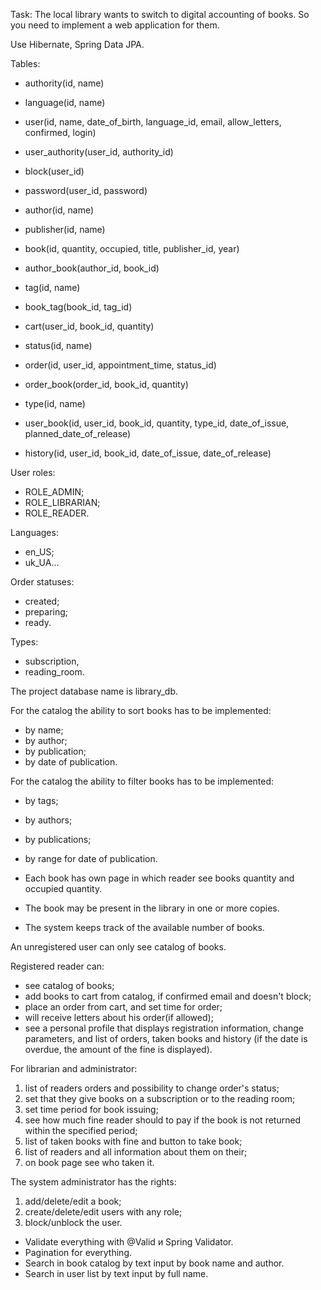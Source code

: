 Task:
The local library wants to switch to digital accounting of books. So
you need to implement a web application for them.

Use Hibernate, Spring Data JPA.


Tables:
- authority(id, name)
- language(id, name)
- user(id, name, date_of_birth, language_id, email, allow_letters, confirmed, login)
- user_authority(user_id, authority_id)
- block(user_id)
- password(user_id, password)


- author(id, name)
- publisher(id, name)
- book(id, quantity, occupied, title, publisher_id, year)
- author_book(author_id, book_id)
- tag(id, name)
- book_tag(book_id, tag_id)


- cart(user_id, book_id, quantity)
- status(id, name)
- order(id, user_id, appointment_time, status_id)
- order_book(order_id, book_id, quantity)
- type(id, name)
- user_book(id, user_id, book_id, quantity, type_id, date_of_issue, planned_date_of_release)
- history(id, user_id, book_id, date_of_issue, date_of_release)


User roles: 
- ROLE_ADMIN;
- ROLE_LIBRARIAN;
- ROLE_READER.

Languages:
- en_US;
- uk_UA...

Order statuses: 
- created;
- preparing;
- ready.

Types:
- subscription,
- reading_room.


The project database name is library_db.


For the catalog the ability to sort books has to be implemented:
- by name;
- by author;
- by publication;
- by date of publication.

For the catalog the ability to filter books has to be implemented:
- by tags;
- by authors;
- by publications;
- by range for date of publication.


- Each book has own page in which reader see books quantity and occupied quantity.
- The book may be present in the library in one or more copies.
- The system keeps track of the available number of books.


An unregistered user can only see catalog of books.

Registered reader can:
- see catalog of books;
- add books to cart from catalog, if confirmed email and doesn't block;
- place an order from cart, and set time for order;
- will receive letters about his order(if allowed);
- see a personal profile that displays registration information,
  change parameters, and list of orders, taken books and history
  (if the date is overdue, the amount of the fine is displayed).

For librarian and administrator:
1) list of readers orders and possibility to change order's status;
2) set that they give books on a subscription or to the reading room;
3) set time period for book issuing;
4) see how much fine reader should to pay if the book is not returned within the specified period;
5) list of taken books with fine and button to take book;
6) list of readers and all information about them on their;
7) on book page see who taken it.

The system administrator has the rights:
1) add/delete/edit a book;
2) create/delete/edit users with any role;
3) block/unblock the user.

- Validate everything with @Valid и Spring Validator.
- Pagination for everything.
- Search in book catalog by text input by book name and author.
- Search in user list by text input by full name.